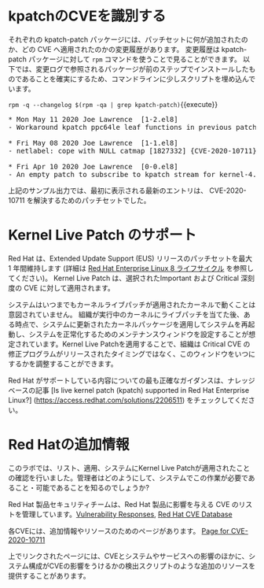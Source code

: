 # kpatchのCVEを識別する

それぞれの kpatch-patch パッケージには、パッチセットに何が追加されたのか、どの CVE へ適用されたのかの変更履歴があります。 変更履歴は kpatch-patch パッケージに対して `rpm` コマンドを使うことで見ることができます。 以下では、変更ログで参照されるパッケージが前のステップでインストールしたものであることを確実にするため、コマンドラインに少しスクリプトを埋め込んでいます。

`rpm -q --changelog $(rpm -qa | grep kpatch-patch)`{{execute}}

<pre class="file">
* Mon May 11 2020 Joe Lawrence <joe.lawrence@redhat.com> [1-2.el8]
- Workaround kpatch ppc64le leaf functions in previous patch [1827332] {CVE-2020-10711}

* Fri May 08 2020 Joe Lawrence <joe.lawrence@redhat.com> [1-1.el8]
- netlabel: cope with NULL catmap [1827332] {CVE-2020-10711}

* Fri Apr 10 2020 Joe Lawrence <joe.lawrence@redhat.com> [0-0.el8]
- An empty patch to subscribe to kpatch stream for kernel-4.18.0-193.el8 [1822309]
</pre>

上記のサンプル出力では、最初に表示される最新のエントリは、 CVE-2020-10711 を解決するためのパッチセットでした。

# Kernel Live Patch のサポート

Red Hat は、Extended Update Support (EUS) リリースのパッチセットを最大 1 年間維持します (詳細は [Red Hat Enterprise Linux 8 ライフサイクル](https://access.redhat.com/support/policy/updates/errata#RHEL8_Life_Cycle) を参照してください)。 Kernel Live Patch は、選択されたImportant および Critical 深刻度の CVE に対して適用されます。


システムはいつまでもカーネルライブパッチが適用されたカーネルで動くことは意図されていません。 組織が実行中のカーネルにライブパッチを当てた後、ある時点で、システムに更新されたカーネルパッケージを適用してシステムを再起動し、システムを正常化するためのメンテナンスウィンドウを設定することが想定されています。Kernel Live Patchを適用することで、組織は Critical CVE の修正プログラムがリリースされたタイミングではなく、このウィンドウをいつにするかを調整することができます。

Red Hat がサポートしている内容についての最も正確なガイダンスは、ナレッジベースの記事 [Is live kernel patch (kpatch) supported in Red Hat Enterprise Linux?] (https://access.redhat.com/solutions/2206511) をチェックしてください。

# Red Hatの追加情報


このラボでは、リスト、適用、システムにKernel Live Patchが適用されたことの確認を行いました。管理者はどのようにして、システムでこの作業が必要であること・可能であることを知るのでしょうか?

Red Hat 製品セキュリティチームは、Red Hat 製品に影響を与える CVE のリストを管理しています。[Vulnerability Responses](https://access.redhat.com/security/vulnerabilities), [Red Hat CVE Database](https://access.redhat.com/security/security-updates/#/cve)

各CVEには、追加情報やリソースのためのページがあります。
[Page for CVE-2020-10711](https://access.redhat.com/security/cve/cve-2020-10711)

上でリンクされたページには、CVEとシステムやサービスへの影響のほかに、システム構成がCVEの影響をうけるかの検出スクリプトのような追加のリソースを提供することがあります。
